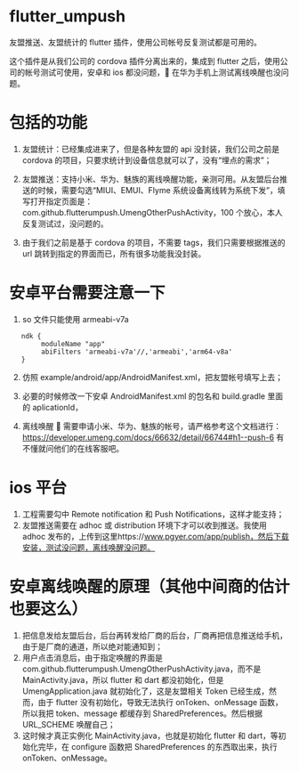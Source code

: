 # flutter_umpush

友盟推送、友盟统计的 flutter 插件，使用公司帐号反复测试都是可用的。

这个插件是从我们公司的 cordova 插件分离出来的，集成到 flutter 之后，使用公司的帐号测试可使用，安卓和 ios 都没问题， 在华为手机上测试离线唤醒也没问题。

# 包括的功能

1. 友盟统计：已经集成进来了，但是各种友盟的 api 没封装，我们公司之前是 cordova 的项目，只要求统计到设备信息就可以了，没有“埋点的需求”；

2. 友盟推送：支持小米、华为、魅族的离线唤醒功能，亲测可用。从友盟后台推送的时候，需要勾选“MIUI、EMUI、Flyme 系统设备离线转为系统下发”，填写打开指定页面是：com.github.flutterumpush.UmengOtherPushActivity，100 个放心，本人反复测试过，没问题的。

3. 由于我们之前是基于 cordova 的项目，不需要 tags，我们只需要根据推送的 url 跳转到指定的界面而已，所有很多功能我没封装。

# 安卓平台需要注意一下

1. so 文件只能使用 armeabi-v7a

```
   ndk {
        moduleName "app"
        abiFilters 'armeabi-v7a'//,'armeabi','arm64-v8a'
   }
```

2. 仿照 example/android/app/AndroidManifest.xml，把友盟帐号填写上去；

3. 必要的时候修改一下安卓 AndroidManifest.xml 的包名和 build.gradle 里面的 aplicationId，

4. 离线唤醒  需要申请小米、华为、魅族的帐号，请严格参考这个文档进行：https://developer.umeng.com/docs/66632/detail/66744#h1--push-6
   有不懂就问他们的在线客服吧。

# ios 平台

1. 工程需要勾中 Remote notification 和 Push Notifications，这样才能支持；
2. 友盟推送需要在 adhoc 或 distribution 环境下才可以收到推送。我使用 adhoc 发布的，上传到这里https://www.pgyer.com/app/publish，然后下载安装，测试没问题，离线唤醒没问题。

# 安卓离线唤醒的原理（其他中间商的估计也要这么）

1. 把信息发给友盟后台，后台再转发给厂商的后台，厂商再把信息推送给手机，由于是厂商的通道，所以绝对能通知到；
2. 用户点击消息后，由于指定唤醒的界面是 com.github.flutterumpush.UmengOtherPushActivity.java，而不是 MainActivity.java，所以 flutter 和 dart 都没初始化，但是 UmengApplication.java 就初始化了，这是友盟相关 Token 已经生成，然而，由于 flutter 没有初始化，导致无法执行 onToken、onMessage 函数，所以我把 token、message 都缓存到 SharedPreferences。然后根据 URL_SCHEME 唤醒自己；
3. 这时候才真正实例化 MainActivity.java，也就是初始化 flutter 和 dart，等初始化完毕，在 configure 函数把 SharedPreferences 的东西取出来，执行 onToken、onMessage。
